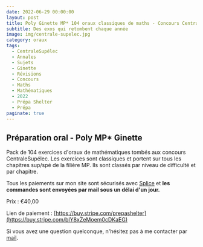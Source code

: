 ```yaml
---
date: 2022-06-29 00:00:00
layout: post
title: Poly Ginette MP* 104 oraux classiques de maths - Concours CentraleSupélec (Payant) 2022
subtitle: Des exos qui retombent chaque année
image: img/centrale-supelec.jpg
category: oraux
tags:
  - CentraleSupélec
  - Annales
  - Sujets
  - Ginette
  - Révisions
  - Concours
  - Maths
  - Mathématiques
  - 2022
  - Prépa Shelter
  - Prépa
paginate: true
---
```


## Préparation oral - Poly MP* Ginette

Pack de 104 exercices d'oraux de mathématiques tombés aux concours CentraleSupélec. Les exercices sont classiques et portent sur tous les chapitres sup/spé de la filière MP. Ils sont classés par niveau de difficulté et par chapitre. 

Tous les paiements sur mon site sont sécurisés avec [Splice](https://www.stripe.com) et **les commandes sont envoyées par mail sous un délai d'un jour.**

Prix : €40,00

Lien de paiement : [https://buy.stripe.com/prepashelter](https://buy.stripe.com/bIY8xZeMoem0cDKaEG)

Si vous avez une question quelconque, n'hésitez pas à me contacter par [mail](https://www.prepashelter.com/contact/).
